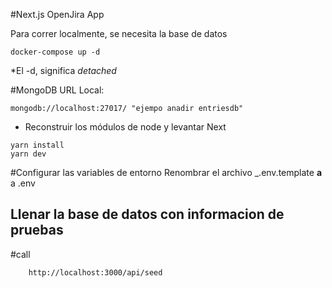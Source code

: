 #Next.js OpenJira App

Para correr localmente, se necesita la base de datos
```
docker-compose up -d
```
*El -d, significa _detached_

#MongoDB URL Local:
```
mongodb://localhost:27017/ "ejempo anadir entriesdb"
```

* Reconstruir los módulos de node y levantar Next
```
yarn install
yarn dev
```

#Configurar las variables de entorno
Renombrar el archivo _.env.template __a__ a .env

## Llenar la base de datos con informacion de pruebas

#call
```
    http://localhost:3000/api/seed
```